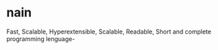 # nain
Fast, Scalable, Hyperextensible, Scalable, Readable, Short and complete programming lenguage-
